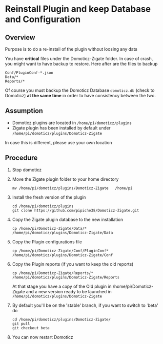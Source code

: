 # Reinstall Plugin and keep Database and Configuration


## Overview

Purpose is to do a re-install of the plugin without loosing any data

You have __critical__ files under the Domoticz-Zigate folder. In case of crash, you might want to have backup to restore. Here after are the files to backup

    Conf/PluginConf-*.json
    Data/*
    Reports/*

Of course you must backup the Domoticz Database `domoticz.db` (check to Domoticz) __at the same time__ in order to have consistency between the two.


## Assumption

* Domoticz plugins are located in ```/home/pi/domoticz/plugins ```
* Zigate plugin has been installed by default under ```/home/pi/domoticz/plugins/Domoticz-Zigate```

In case this is different, please use your own location


## Procedure

1. Stop domoticz

1. Move the Zigate plugin folder to your home directory

   ```mv /home/pi/domoticz/plugins/Domoticz-Zigate   /home/pi```

1. Install the fresh version of the plugin

   ```
   cd /home/pi/domoticz/plugins
   git clone https://github.com/pipiche38/Domoticz-Zigate.git
   ```

1. Copy the Zigate plugin database to the new installation

   ```
   cp /home/pi/Domoticz-Zigate/Data/* /home/pi/domoticz/plugins/Domoticz-Zigate/Data
   ```

1. Copy the Plugin configurations file

   ```
   cp /home/pi/Domoticz-Zigate/Conf/PluginConf* /home/pi/domoticz/plugins/Domoticz-Zigate/Conf
   ```

1. Copy the Plugin reports (if you want to keep the old reports)

   ```
   cp /home/pi/Domoticz-Zigate/Reports/* /home/pi/domoticz/plugins/Domoticz-Zigate/Reports
   ```

   At that stage you have a copy of the Old plugin in /home/pi/Domoticz-Zigate and a new version ready to be launched in ```/home/pi/domoticz/plugins/Domoticz-Zigate```

1. By default you'll be on the 'stable' branch, if you want to switch to 'beta' do

   ```
   cd /home/pi/domoticz/plugins/Domoticz-Zigate/
   git pull
   git checkout beta
   ```

1. You can now restart Domoticz
